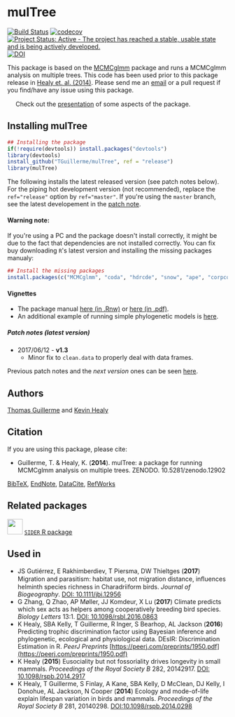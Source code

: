 # mulTree
[![Build Status](https://travis-ci.org/TGuillerme/mulTree.svg?branch=release)](https://travis-ci.org/TGuillerme/mulTree)
[![codecov](https://codecov.io/gh/TGuillerme/mulTree/branch/master/graph/badge.svg)](https://codecov.io/gh/TGuillerme/mulTree)
[![Project Status: Active - The project has reached a stable, usable state and is being actively developed.](http://www.repostatus.org/badges/latest/active.svg)](http://www.repostatus.org/#active)
[![DOI](https://zenodo.org/badge/DOI/10.5281/zenodo.45097.svg)](https://doi.org/10.5281/zenodo.45097)

This package is based on the [MCMCglmm](http://cran.r-project.org/web/packages/MCMCglmm/index.html) package
and runs a MCMCglmm analysis on multiple trees.
This code has been used prior to this package release in [Healy et. al. (2014)](http://rspb.royalsocietypublishing.org/content/281/1784/20140298.full.pdf?ijkey=gPt28ElSAYBvRhZ&keytype=ref).
Please send me an [email](mailto:guillert@tcd.ie) or a pull request if you find/have any issue using this package.

<a href="https://figshare.com/articles/Guillerme_BESMacro2016_pdf/3478922"><img src="http://tguillerme.github.io/images/logo-FS.png" height="15" widht="15"/></a> 
Check out the [presentation](https://figshare.com/articles/Guillerme_BESMacro2016_pdf/3478922) of some aspects of the package.

## Installing mulTree
```r
## Installing the package
if(!require(devtools)) install.packages("devtools")
library(devtools)
install_github("TGuillerme/mulTree", ref = "release")
library(mulTree)
```
The following installs the latest released version (see patch notes below). For the piping hot development version (not recommended), replace the `ref="release"` option by `ref="master"`. If you're using the `master` branch, see the latest developement in the [patch note](https://github.com/TGuillerme/mulTree/blob/master/patch_notes.md).

#### Warning note:
If you're using a PC and the package doesn't install correctly, it might be due to the fact that dependencies are not installed correctly. You can fix buy downloading `R`'s latest version and installing the missing packages manualy:
```r
## Install the missing packages
install.packages(c("MCMCglmm", "coda", "hdrcde", "snow", "ape", "corpcor", "curl"))
```

#### Vignettes
*  The package manual [here (in .Rnw)](https://github.com/TGuillerme/mulTree/blob/master/doc/mulTree-manual.Rnw) or [here (in .pdf)](https://github.com/TGuillerme/mulTree/blob/master/doc/mulTree-manual.pdf).
*  An additional example of running simple phylogenetic models is [here](https://github.com/TGuillerme/mulTree/blob/master/doc/Vanilla_flavoured_phylogenetic_analyses.Rmd).

##### Patch notes (latest version)
* 2017/06/12 - **v1.3**
  * Minor fix to `clean.data` to properly deal with data frames.
    
Previous patch notes and the *next version* ones can be seen [here](https://github.com/TGuillerme/mulTree/blob/master/patch_notes.md).

Authors
-------
[Thomas Guillerme](http://tguillerme.github.io) and [Kevin Healy](http://healyke.github.io)

Citation
-------
If you are using this package, please cite:

* Guillerme, T. & Healy, K. (**2014**). mulTree: a package for running MCMCglmm analysis on multiple trees. ZENODO. 10.5281/zenodo.12902

[BibTeX](https://zenodo.org/record/12902/export/hx), [EndNote](https://zenodo.org/record/12902/export/xe), [DataCite](https://zenodo.org/record/12902/export/dcite3), [RefWorks](https://zenodo.org/record/12902/export/xw)

Related packages
-------
<a href="https://github.com/healyke/SIDER"><img src="http://healyke.github.io/images/SIDER.png" height="35" widht="35"/></a> 
[`SIDER` R package](https://github.com/healyke/SIDER)

Used in
-------
* JS Gutiérrez, E Rakhimberdiev, T Piersma, DW Thieltges (**2017**) Migration and parasitism: habitat use, not migration distance, inﬂuences helminth species richness in Charadriiform birds. *Journal of Biogeography*. [DOI: 10.1111/jbi.12956](http://onlinelibrary.wiley.com/doi/10.1111/jbi.12956/full)
* G Zhang, Q Zhao, AP Møller, JJ Komdeur, X Lu (**2017**) Climate predicts which sex acts as helpers among cooperatively breeding bird species. *Biology Letters* 13:1. [DOI: 10.1098/rsbl.2016.0863](http://rsbl.royalsocietypublishing.org/content/13/1/20160863)
* K Healy, SBA Kelly, T Guillerme, R Inger, S Bearhop, AL Jackson (**2016**) Predicting trophic discrimination factor using Bayesian inference and phylogenetic, ecological and physiological data. DEsIR: Discrimination Estimation in R. *PeerJ Preprints* [https://peerj.com/preprints/1950.pdf](https://peerj.com/preprints/1950.pdf)
* K Healy (**2015**) Eusociality but not fossoriality drives longevity in small mammals. *Proceedings of the Royal Society B* 282, 20142917. [DOI: 10.1098/rspb.2014.2917](http://rspb.royalsocietypublishing.org/content/282/1806/20142917)
* K Healy, T Guillerme, S Finlay, A Kane, SBA Kelly, D McClean, DJ Kelly, I Donohue, AL Jackson, N Cooper (**2014**) Ecology and mode-of-life explain lifespan variation in birds and mammals. *Proceedings of the Royal Society B* 281, 20140298. [DOI:10.1098/rspb.2014.0298](http://rspb.royalsocietypublishing.org/content/281/1784/20140298?ijkey=1d6acd5357bbd6b611bd0d38b7cacd7a03d83dd1&keytype2=tf_ipsecsha)
